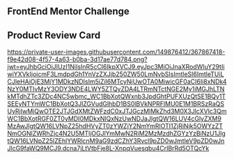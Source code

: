 ## FrontEnd Mentor Challenge 
## Product Review Card
https://private-user-images.githubusercontent.com/149876412/367867418-f9e42d08-4f57-4a63-b0ba-3d17ae77d784.png?jwt=eyJhbGciOiJIUzI1NiIsInR5cCI6IkpXVCJ9.eyJpc3MiOiJnaXRodWIuY29tIiwiYXVkIjoicmF3LmdpdGh1YnVzZXJjb250ZW50LmNvbSIsImtleSI6ImtleTUiLCJleHAiOjE3MjY1MDkzNDIsIm5iZiI6MTcyNjUwOTA0MiwicGF0aCI6Ii8xNDk4NzY0MTIvMzY3ODY3NDE4LWY5ZTQyZDA4LTRmNTctNGE2My1iMGJhLTNkMTdhZTc3ZDc4NC5wbmc_WC1BbXotQWxnb3JpdGhtPUFXUzQtSE1BQy1TSEEyNTYmWC1BbXotQ3JlZGVudGlhbD1BS0lBVkNPRFlMU0E1M1BRSzRaQSUyRjIwMjQwOTE2JTJGdXMtZWFzdC0xJTJGczMlMkZhd3M0X3JlcXVlc3QmWC1BbXotRGF0ZT0yMDI0MDkxNlQxNzUwNDJaJlgtQW16LUV4cGlyZXM9MzAwJlgtQW16LVNpZ25hdHVyZT0zYWZjY2NmYmRlOTI1ZjRiNjk5OWYzZTNmOGNlZWRhZjc4N2U5MTljOGJlYmMwN2RiM2MzMzdhZGYzYzBiNzU1JlgtQW16LVNpZ25lZEhlYWRlcnM9aG9zdCZhY3Rvcl9pZD0wJmtleV9pZD0wJnJlcG9faWQ9MCJ9.dcna7jLtVtbFje8L-XnpqVuesqbu4CrIBrRd5OTQcYk
